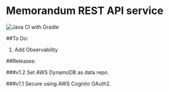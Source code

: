# Memorandum REST API service

![Java CI with Gradle](https://github.com/KyriakosPatsias/memorandum-rest-service/workflows/Java%20CI%20with%20Gradle/badge.svg)

##To Do:
1. Add Observability


##Releases:

###v1.2
Set AWS DynamoDB as data repo.

###v1.1
Secure using AWS Cognito OAuth2.
